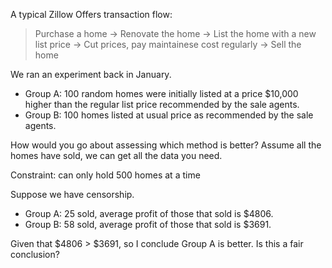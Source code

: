 A typical Zillow Offers transaction flow: 

> Purchase a home -> Renovate the home -> List the home with a new list price -> Cut prices, pay maintainese cost regularly -> Sell the home

We ran an experiment back in January.  

- Group A: 100 random homes were initially listed at a price $10,000 higher than the regular list price recommended by the sale agents. 
- Group B: 100 homes listed at usual price as recommended by the sale agents. 

How would you go about assessing which method is better? Assume all the homes have sold, we can get all the data you need. 



Constraint: can only hold 500 homes at a time

Suppose we have censorship. 
- Group A: 25 sold, average profit of those that sold is $4806.
- Group B: 58 sold, average profit of those that sold is $3691.  

Given that $4806 > $3691, so I conclude Group A is better. Is this a fair conclusion?